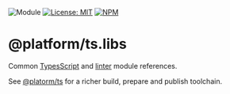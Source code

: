 ![Module](https://img.shields.io/badge/%40platform-ts.libs-%23EA4E7E.svg)
[![License: MIT](https://img.shields.io/badge/license-MIT-blue.svg)](https://opensource.org/licenses/MIT)
[![NPM](https://img.shields.io/npm/v/@platform/ts.libs.svg?colorB=blue&style=flat)](https://www.npmjs.com/package/@platform/ts.libs)

# @platform/ts.libs
Common [TypesScript](https://www.typescriptlang.org) and [linter](https://palantir.github.io/tslint/) module references.

See [@platorm/ts](https://www.npmjs.com/package/@platform/ts) for a richer build, prepare and publish toolchain.

